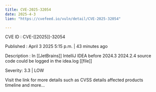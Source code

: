 ```yaml
---
title: CVE-2025-32054
date: 2025-4-3
lien: "https://cvefeed.io/vuln/detail/CVE-2025-32054"

---
```


CVE ID : CVE-[[2025]]-32054

Published :  April 3
2025
5:15 p.m. | 43 minutes ago

Description : In  [[JetBrains]] IntelliJ IDEA before 2024.3
2024.2.4 source code could be logged in the idea.log  [[file]]

Severity: 3.3 | LOW

Visit the link for more details
such as CVSS details
affected products
timeline
and more...
